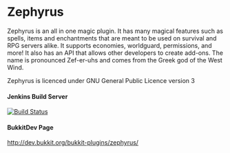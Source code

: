 Zephyrus
========

Zephyrus is an all in one magic plugin. It has many magical features such as spells, items and enchantments that are meant to be used on survival and RPG servers alike. It supports economies, worldguard, permissions, and more! It also has an API that allows other developers to create add-ons. The name is pronounced Zef-er-uhs and comes from the Greek god of the West Wind.

Zephyrus is licenced under GNU General Public Licence version 3

#### Jenkins Build Server

[![Build Status](http://ci.minezrc.net/job/Zephyrus-II/badge/icon)](http://ci.minezrc.net/job/Zephyrus-II/)

#### BukkitDev Page

http://dev.bukkit.org/bukkit-plugins/zephyrus/
